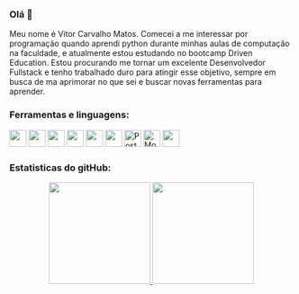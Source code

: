 ### Olá 👋

Meu nome é Vitor Carvalho Matos. Comecei a me interessar por programação quando aprendi python durante minhas aulas de computação na faculdade, e atualmente estou estudando no bootcamp Driven Education. Estou procurando me tornar um excelente Desenvolvedor Fullstack e tenho trabalhado duro para atingir esse objetivo, sempre em busca de ma aprimorar no que sei e buscar novas ferramentas para aprender.

### Ferramentas e linguagens:
<p>
  <img src="https://img.shields.io/badge/javascript-%23323330.svg?style=for-the-badge&logo=javascript&logoColor=%23F7DF1E" style="margin-bottom: 4px;" height="30px">
  <img src="https://img.shields.io/badge/html5-%23E34F26.svg?style=for-the-badge&logo=html5&logoColor=white" style="margin-bottom: 4px;" height="30px">
  <img src="https://img.shields.io/badge/css3-%231572B6.svg?style=for-the-badge&logo=css3&logoColor=white" style="margin-bottom: 4px;" height="30px">
  <img src="https://img.shields.io/badge/react-%2320232a.svg?style=for-the-badge&logo=react&logoColor=%2361DAFB" style="margin-bottom: 4px;" height="30px">
  <img src="https://img.shields.io/badge/node.js-6DA55F?style=for-the-badge&logo=node.js&logoColor=white" style="margin-bottom: 4px;" height="30px">
  <img src="https://img.shields.io/badge/express.js-%23404d59.svg?style=for-the-badge&logo=express&logoColor=%2361DAFB" style="margin-bottom: 4px;" height="30px">
  <img alt=Postgres src="https://img.shields.io/badge/PostgreSQL-316192?style=for-the-badge&logo=postgresql&logoColor=white" style="margin-bottom: 4px;" height="30px">
  <img alt=MongoDB src="https://img.shields.io/badge/MongoDB-4EA94B?style=for-the-badge&logo=mongodb&logoColor=white" style="margin-bottom: 4px;" height="30px">
  <img src="https://img.shields.io/badge/git-%23F05033.svg?style=for-the-badge&logo=git&logoColor=white" style="margin-bottom: 4px;" height="30px">
</p>

### Estatisticas do gitHub:

<div align="center">
  <a href="https://github.com/V1T0R-CM">
  <img height="180em" src="https://github-readme-stats.vercel.app/api?username=V1T0R-CM&show_icons=true&theme=github_dark&include_all_commits=true&count_private=true"/>
  <img height="180em" src="https://github-readme-stats.vercel.app/api/top-langs/?username=V1T0R-CM&layout=compact&langs_count=7&theme=github_dark"/>
</div>
